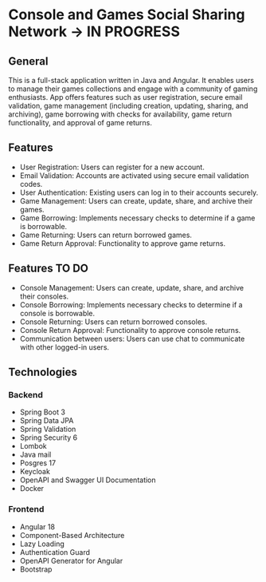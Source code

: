 # Console and Games Social Sharing Network -> IN PROGRESS
## General
This is a full-stack application written in Java and Angular. It enables users to manage their games collections and engage with a community of gaming enthusiasts.
App offers features such as user registration, secure email validation, game management (including creation, updating, sharing, and archiving), game borrowing with checks for availability, game return functionality, and approval of game returns. 
## Features
* User Registration: Users can register for a new account.
* Email Validation: Accounts are activated using secure email validation codes.
* User Authentication: Existing users can log in to their accounts securely.
* Game Management: Users can create, update, share, and archive their games.
* Game Borrowing: Implements necessary checks to determine if a game is borrowable.
* Game Returning: Users can return borrowed games.
* Game Return Approval: Functionality to approve game returns.
## Features TO DO
* Console Management: Users can create, update, share, and archive their consoles.
* Console Borrowing: Implements necessary checks to determine if a console is borrowable.
* Console Returning: Users can return borrowed consoles.
* Console Return Approval: Functionality to approve console returns.
* Communication between users: Users can use chat to communicate with other logged-in users.
## Technologies
### Backend
* Spring Boot 3
* Spring Data JPA
* Spring Validation
* Spring Security 6
* Lombok
* Java mail
* Posgres 17
* Keycloak
* OpenAPI and Swagger UI Documentation
* Docker
### Frontend
* Angular 18
* Component-Based Architecture
* Lazy Loading
* Authentication Guard
* OpenAPI Generator for Angular
* Bootstrap
